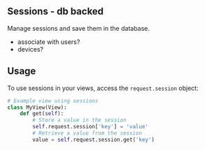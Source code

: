 ## Sessions - db backed

Manage sessions and save them in the database.

- associate with users?
- devices?

## Usage

To use sessions in your views, access the `request.session` object:

```python
# Example view using sessions
class MyView(View):
    def get(self):
        # Store a value in the session
        self.request.session['key'] = 'value'
        # Retrieve a value from the session
        value = self.request.session.get('key')
```
